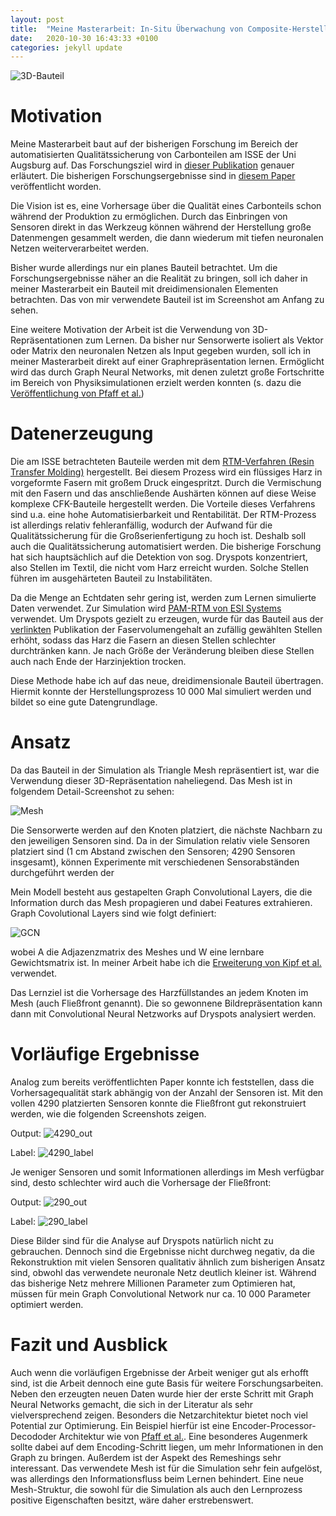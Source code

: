 ```yaml
---
layout: post
title:  "Meine Masterarbeit: In-Situ Überwachung von Composite-Herstellungsprozessen mit tiefen neuronalen Netzen auf der Basis von 3D-Repräsentationen"
date:   2020-10-30 16:43:33 +0100
categories: jekyll update
---
```


![3D-Bauteil](/assets/part_full.png)

# Motivation

Meine Masterarbeit baut auf der bisherigen Forschung im Bereich der automatisierten Qualitätssicherung von Carbonteilen am ISSE der Uni Augsburg auf. Das Forschungsziel wird in [dieser Publikation](https://www.researchgate.net/publication/326423156_Transfer_Learning_for_Optimization_of_Carbon_Fiber_Reinforced_Polymer_Production) genauer erläutert. Die bisherigen Forschungsergebnisse sind in [diesem Paper](https://www.researchgate.net/publication/341908239_FlowFrontNet_Improving_Carbon_Composite_Manufacturing_with_CNNs) veröffentlicht worden.

Die Vision ist es, eine Vorhersage über die Qualität eines Carbonteils schon während der Produktion zu ermöglichen. Durch das Einbringen von Sensoren direkt in das Werkzeug können während der Herstellung große Datenmengen gesammelt werden, die dann wiederum mit tiefen neuronalen Netzen weiterverarbeitet werden. 

Bisher wurde allerdings nur ein planes Bauteil betrachtet. Um die Forschungsergebnisse näher an die Realität zu bringen, soll ich daher in meiner Masterarbeit ein Bauteil mit dreidimensionalen Elementen betrachten. Das von mir verwendete Bauteil ist im Screenshot am Anfang zu sehen.

Eine weitere Motivation der Arbeit ist die Verwendung von 3D-Repräsentationen zum Lernen. Da bisher nur Sensorwerte isoliert als Vektor oder Matrix den neuronalen Netzen als Input gegeben wurden, soll ich in meiner Masterarbeit direkt auf einer Graphrepräsentation lernen. Ermöglicht wird das durch Graph Neural Networks, mit denen zuletzt große Fortschritte im Bereich von Physiksimulationen erzielt werden konnten (s. dazu die [Veröffentlichung von Pfaff et al.](https://arxiv.org/abs/2010.03409))

# Datenerzeugung

Die am ISSE betrachteten Bauteile werden mit dem [RTM-Verfahren (Resin Transfer Molding)](https://en.wikipedia.org/wiki/Transfer_molding) hergestellt. Bei diesem Prozess wird ein flüssiges Harz in vorgeformte Fasern mit großem Druck eingespritzt. Durch die Vermischung mit den Fasern und das anschließende Aushärten können auf diese Weise komplexe CFK-Bauteile hergestellt werden. Die Vorteile dieses Verfahrens sind u.a. eine hohe Automatisierbarkeit und Rentabilität. Der RTM-Prozess ist allerdings relativ fehleranfällig, wodurch der Aufwand für die Qualitätssicherung für die Großserienfertigung zu hoch ist. Deshalb soll auch die Qualitätssicherung automatisiert werden. Die bisherige Forschung hat sich hauptsächlich auf die Detektion von sog. Dryspots konzentriert, also Stellen im Textil, die nicht vom Harz erreicht wurden. Solche Stellen führen im ausgehärteten Bauteil zu Instabilitäten. 

Da die Menge an Echtdaten sehr gering ist, werden zum Lernen simulierte Daten verwendet. Zur Simulation wird [PAM-RTM von ESI Systems](https://www.esi-group.com/products/composites) verwendet. Um Dryspots gezielt zu erzeugen, wurde für das Bauteil aus der [verlinkten](https://www.researchgate.net/publication/341908239_FlowFrontNet_Improving_Carbon_Composite_Manufacturing_with_CNNs) Publikation  der Faservolumengehalt an zufällig gewählten Stellen erhöht, sodass das Harz die Fasern an diesen Stellen schlechter durchtränken kann. Je nach Größe der Veränderung bleiben diese Stellen auch nach Ende der Harzinjektion trocken.

Diese Methode habe ich auf das neue, dreidimensionale Bauteil übertragen. Hiermit konnte der Herstellungsprozess 10 000 Mal simuliert werden und bildet so eine gute Datengrundlage.

# Ansatz
Da das Bauteil in der Simulation als Triangle Mesh repräsentiert ist, war die Verwendung dieser 3D-Repräsentation naheliegend. Das Mesh ist in folgendem Detail-Screenshot zu sehen: 

![Mesh](/assets/mesh_details2.png)

Die Sensorwerte werden auf den Knoten platziert, die nächste Nachbarn zu den jeweiligen Sensoren sind. Da in der Simulation relativ viele Sensoren platziert sind (1 cm Abstand zwischen den Sensoren; 4290 Sensoren insgesamt), können Experimente mit verschiedenen Sensorabständen durchgeführt werden der

Mein Modell besteht aus gestapelten Graph Convolutional Layers, die die Information durch das Mesh propagieren und dabei Features extrahieren. 
Graph Covolutional Layers sind wie folgt definiert: 

![GCN](/assets/gcn.png)

wobei A die Adjazenzmatrix des Meshes und W eine lernbare Gewichtsmatrix ist. In meiner Arbeit habe ich die [Erweiterung von Kipf et al.](https://tkipf.github.io/graph-convolutional-networks/) verwendet. 

Das Lernziel ist die Vorhersage des Harzfüllstandes an jedem Knoten im Mesh (auch Fließfront genannt). Die so gewonnene Bildrepräsentation kann dann mit Convolutional Neural Netzworks auf Dryspots analysiert werden. 

# Vorläufige Ergebnisse 

Analog zum bereits veröffentlichten Paper konnte ich feststellen, dass die Vorhersagequalität stark abhängig von der Anzahl der Sensoren ist. Mit den vollen 4290 platzierten Sensoren konnte die Fließfront gut rekonstruiert werden, wie die folgenden Screenshots zeigen.

Output: ![4290_out](/assets/4290_ff_out.png)  

Label:  ![4290_label](/assets/4290_ff.png)

Je weniger Sensoren und somit Informationen allerdings im Mesh verfügbar sind, desto schlechter wird auch die Vorhersage der Fließfront: 

Output: ![290_out](/assets/290_ff_out.png)

Label: ![290_label](/assets/290_ff_out.png)


Diese Bilder sind für die Analyse auf Dryspots natürlich nicht zu gebrauchen. Dennoch sind die Ergebnisse nicht durchweg negativ, da die Rekonstruktion mit vielen Sensoren qualitativ ähnlich zum bisherigen Ansatz sind, obwohl das verwendete neuronale Netz deutlich kleiner ist. Während das bisherige Netz mehrere Millionen Parameter zum Optimieren hat, müssen für mein Graph Convolutional Network nur ca. 10 000 Parameter optimiert werden.

# Fazit und Ausblick

Auch wenn die vorläufigen Ergebnisse der Arbeit weniger gut als erhofft sind, ist die Arbeit dennoch eine gute Basis für weitere Forschungsarbeiten. Neben den erzeugten neuen Daten wurde hier der erste Schritt mit Graph Neural Networks gemacht, die sich in der Literatur als sehr vielversprechend zeigen. Besonders die Netzarchitektur bietet noch viel Potential zur Optimierung. Ein Beispiel hierfür ist eine Encoder-Processor-Decododer Architektur wie von [Pfaff et al.](https://arxiv.org/abs/2010.03409). Eine besonderes Augenmerk sollte dabei auf dem Encoding-Schritt liegen, um mehr Informationen in den Graph zu bringen. Außerdem ist der Aspekt des Remeshings sehr interessant. Das verwendete Mesh ist für die Simulation sehr fein aufgelöst, was allerdings den Informationsfluss beim Lernen behindert. Eine neue Mesh-Struktur, die sowohl für die Simulation als auch den Lernprozess positive Eigenschaften besitzt, wäre daher erstrebenswert.

